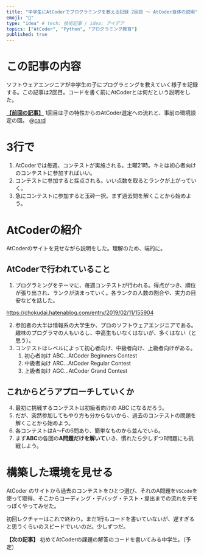 ```yaml
---
title: "中学生にAtCoderでプログラミングを教える記録 2回目 〜 AtCoder自体の説明"
emoji: "🐣"
type: "idea" # tech: 技術記事 / idea: アイデア
topics: ["AtCoder", "Python", "プログラミング教育"]
published: true
---
```

# この記事の内容
ソフトウェアエンジニアが中学生の子にプログラミングを教えていく様子を記録する。この記事は2回目。コードを書く前にAtCoderとは何だという説明をした。

[**【前回の記事】**](https://zenn.dev/aromarious/articles/enjoy-atcoder-01)
1回目は子の特性からのAtCoder選定への流れと、事前の環境設定の回。
@[card](https://zenn.dev/aromarious/articles/enjoy-atcoder-01)

# 3行で
1. AtCoderでは毎週、コンテストが実施される。土曜21時。キミは初心者向けのコンテストに参加すればいい。
2. コンテストに参加すると採点される。いい点数を取るとランクが上がっていく。
3. 急にコンテストに参加すると玉砕一択。まず過去問を解くことから始めよう。

# AtCoderの紹介
AtCoderのサイトを見せながら説明をした。理解のため、端的に。

## AtCoderで行われていること
1. プログラミングをテーマに、毎週コンテストが行われる。得点がつき、順位が張り出され、ランクが決まっていく。各ランクの人数の割合や、実力の目安などを話した。

https://chokudai.hatenablog.com/entry/2019/02/11/155904

2. 参加者の大半は情報系の大学生か、プロのソフトウェアエンジニアである。趣味のプログラマの人もいるし、中高生もいなくはないが、多くはない（と思う）。
3. コンテストはレベルによって初心者向け、中級者向け、上級者向けがある。
   1. 初心者向け ABC…AtCoder Beginners Contest
   2. 中級者向け ARC…AtCoder Regular Contest
   3. 上級者向け AGC…AtCoder Grand Contest

## これからどうアプローチしていくか
4. 最初に挑戦するコンテストは初級者向けの ABC になるだろう。
5. だが、突然参加してもやり方も分からないから、過去のコンテストの問題を解くことから始めよう。
6. 各コンテストはA〜Fの6問あり、簡単なものから並んでいる。
7. まず**ABC**の各回の**A問題だけを解いて**いき、慣れたら少しずつB問題にも挑戦しよう。

# 構築した環境を見せる
AtCoder のサイトから過去のコンテストをひとつ選び、それのA問題を`VSCode`を使って取得、そこからコーディング・デバッグ・テスト・提出までの流れをデモっぽくやってみせた。

初回レクチャーはこれで終わり。まだ1行もコードを書いていないが、遅すぎると思うくらいのスピードでいいのだ。少しずつだ。

**【次の記事】**
初めてAtCoderの課題の解答のコードを書いてみる中学生。（予定）

<!-- [【次の記事】](https://zenn.dev/aromarious/articles/enjoy-atcoder-03) -->
<!-- @[card](https://zenn.dev/aromarious/articles/enjoy-atcoder-03) -->
